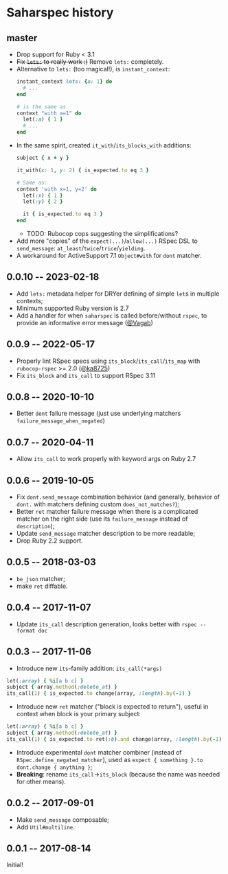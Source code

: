 # Saharspec history

## master

* Drop support for Ruby < 3.1
* ~~Fix `lets:` to really work :)~~ Remove `lets:` completely.
* Alternative to `lets:` (too magical!), is `instant_context`:
  ```ruby
  instant_context lets: {a: 1} do
    # ...
  end

  # is the same as
  context "with a=1" do
    let(:a) { 1 }
    # ...
  end
  ```
* In the same spirit, created `it_with`/`its_blocks_with` additions:
  ```ruby
  subject { x + y }

  it_with(x: 1, y: 2) { is_expected.to eq 3 }

  # Same as:
  context 'with x=1, y=2' do
    let(:x) { 1 }
    let(:y) { 2 }

    it { is_expected.to eq 3 }
  end
  ```
  * TODO: Rubocop cops suggesting the simplifications?
* Add more "copies" of the `expect(...)`/`allow(...)` RSpec DSL to `send_message`: `at_least`/`twice`/`trice`/`yielding`.
* A workaround for ActiveSupport 7.1 `Object#with` for `dont` matcher.

## 0.0.10 -- 2023-02-18

* Add `lets:` metadata helper for DRYer defining of simple `let`s in multiple contexts;
* Minimum supported Ruby version is 2.7
* Add a handler for when `saharspec` is called before/without `rspec`, to provide an informative error message ([@Vagab](https://github.com/Vagab))

## 0.0.9 -- 2022-05-17

* Properly lint RSpec specs using `its_block`/`its_call`/`its_map` with `rubocop-rspec` >= 2.0 ([@ka8725](https://github.com/ka8725))
* Fix `its_block` and `its_call` to support RSpec 3.11

## 0.0.8 -- 2020-10-10

* Better `dont` failure message (just use underlying matchers `failure_message_when_negated`)

## 0.0.7 -- 2020-04-11

* Allow `its_call` to work properly with keyword args on Ruby 2.7

## 0.0.6 -- 2019-10-05

* Fix `dont.send_message` combination behavior (and generally, behavior of `dont.` with matchers
  defining custom `does_not_matches?`);
* Better `ret` matcher failure message when there is a complicated matcher on the right side (use
  its `failure_message` instead of `description`);
* Update `send_message` matcher description to be more readable;
* Drop Ruby 2.2 support.

## 0.0.5 -- 2018-03-03

* `be_json` matcher;
* make `ret` diffable.

## 0.0.4 -- 2017-11-07

* Update `its_call` description generation, looks better with `rspec --format doc`

## 0.0.3 -- 2017-11-06

* Introduce new `its`-family addition: `its_call(*args)`
```ruby
let(:array) { %i[a b c] }
subject { array.method(:delete_at) }
its_call(1) { is_expected.to change(array, :length).by(-1) }
```
* Introduce new `ret` matcher ("block is expected to return"), useful in context when block is your
primary subject:

```ruby
let(:array) { %i[a b c] }
subject { array.method(:delete_at) }
its_call(1) { is_expected.to ret(:b).and change(array, :length).by(-1) }
```
* Introduce experimental `dont` matcher combiner (instead of `RSpec.define_negated_matcher`), used
  as `expect { something }.to dont.change { anything }`;
* **Breaking**: rename `its_call`→`its_block` (because the name was needed for other means).

## 0.0.2 -- 2017-09-01

* Make `send_message` composable;
* Add `Util#multiline`.

## 0.0.1 -- 2017-08-14

Initial!
